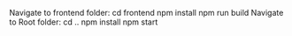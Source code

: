 Navigate to frontend folder:
  cd frontend
  npm install
  npm run build
Navigate to Root folder:
  cd ..
  npm install
  npm start
